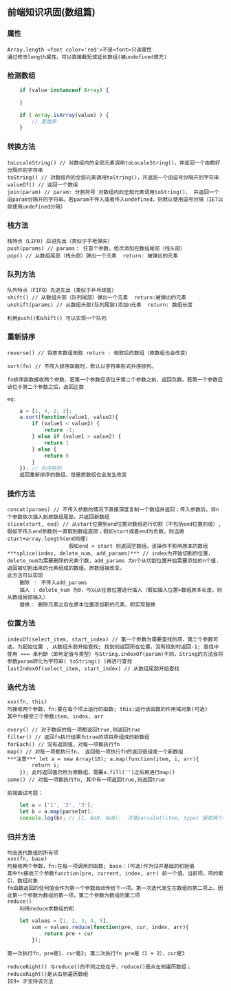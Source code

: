 ## 前端知识巩固(数组篇)
### 属性
	Array.length <font color='red'>不是<font>只读属性
	通过修改length属性，可以直接截短或延长数组(被undefined填充)
### 检测数组
```javascript
	if (value instanceof Array) {

	}

	if ( Array.isArray(value) ) {
		// 更推荐
	}
```


### 转换方法
	toLocaleString() // 对数组内的全部元素调用toLocaleString()，并返回一个由都好分隔开的字符串
	toString() // 对数组内的全部元素调用toString()，并返回一个由逗号分隔开的字符串
	valueOf() // 返回一个数组
	join(param) // param: 分割符号 对数组内的全部元素调用toString()， 并返回一个由param分隔开的字符串。若param不传入或者传入undefined，则默认使用逗号分隔（IE7以前使用undefined分隔）

### 栈方法
	栈特点（LIFO) 后进先出（类似于手枪弹夹）
	push(params) // params： 任意个参数，依次添加在数组尾部（栈头部）
	pop() // 从数组尾部（栈头部）弹出一个元素  return: 被弹出的元素

### 队列方法
	队列特点（FIFO）先进先出（类似于乒乓球盒）
	shift() // 从数组头部（队列尾部）弹出一个元素  return:被弹出的元素
	unshift(params) // 从数组头部(队列尾部)添加n元素  return: 数组长度

	利用push()和shift() 可以实现一个队列

### 重新排序
	reverse() // 将原本数组倒叙 return : 倒叙后的数组（原数组也会改变）

	sort(fn) // 不传入排序函数时，默认以字符串形式升序排列。

	fn排序函数接收两个参数，若第一个参数应该位于第二个参数之前，返回负数。若第一个参数应该位于第二个参数之后，返回正数

	eq:
```javascript
	a = [1, 4, 2, 3];
	a.sort(function(value1, value2){
		if (value1 < value2) {
			return -1;
		} else if (value1 > value2) {
			return 1
		} else {
			return 0
		}
	}); // 升序排列
	返回重新排序的数组，但是原数组也会发生改变
```

### 操作方法
	concat(params) // 不传入参数的情况下直接深度复制一个数组并返回；传入参数后，将n个参数依次插入到原数组尾部，并返回新数组
	slice(start, end) // 从start位置到end位置对数组进行切割（不包括end位置的值）,假如不传入end参数则一直取到数组底部；假如start或者end为负数，则当做start+array.length(end同理)
						假如end < start 则返回空数组。该操作不影响原本的数组
	***splice(index, delete_num, add_params)*** // index为开始切割的位置，delete_num为需要删除的元素个数，add_params 为n个从切割位置开始需要添加的n个值.返回被切割出来的元素组成的数组。原数组被改变。
	此方法可以实现
		删除 ： 不传入add_params
		插入 : delete_num 为0，可以从任意位置进行插入（假如插入位置>数组原本长度，则从数组尾部插入）
		替换： 删除元素之后在原本位置添加新的元素，即实现替换

### 位置方法
	indexOf(select_item, start_index) // 第一个参数为需要查找的项，第二个参数可选，为起始位置 , 从数组头部开始查找; 找到则返回所在位置，没有找到时返回-1; 查找中使用 === 来判断（即判定值与类型）与String.indexOf(param)不同，String的方法会将参数param转化为字符串( toString() )再进行查找
	lastIndexOf(select_item, start_index) // 从数组尾部开始查找
### 迭代方法
	xxx(fn, this)
	均接收两个参数，fn:要在每个项上运行的函数; this:运行该函数的作用域对象(可选)
	其中fn接受三个参数item, index, arr

	every() // 对于数组的每一项都返回true,则返回true
	filter() // 返回fn执行结果为true的项目所组成的新数组
	forEach() // 没有返回值，对每一项都执行fn
	map() // 对每一项都执行fn， 返回每一项执行fn的返回值组成一个新数组 
	***注意*** let a = new Array(10); a.map(function(item, i, arr){
			return i;
		}); 此时返回值仍然为原数组，需要a.fill('')之后再进行map()
	some() // 对每一项都执行fn, 其中有一项返回true,则返回true

	前端面试考题：
```javascript
	let a = ['1', '2', '3'];
	let b = a.map(parseInt);
	console.log(b); // [1, NaN, NaN];  注意parseInt(item, type) 接收两个参数，第二个参数type代表转化为多少进制；当type为0或者不填时，默认为10进制
```

### 归并方法
	均会迭代数组的所有项
	xxx(fn, base)
	均接收两个参数，fn:在每一项调用的函数; base：(可选)作为归并基础的初始值
	其中fn接收三个参数function(pre, current, index, arr) 前一个值，当前项，项的索引，数组对象
	fn函数返回的任何值会作为第一个参数自动传给下一项。第一次迭代发生在数组的第二项上，因此第一个参数为数组的第一项，第二个参数为数组的第二项
	reduce()
		利用reduce求数组的和

```javascript
	let values = [1, 2, 3, 4, 5],
		sum = values.reduce(function(pre, cur, index, arr){
			return pre + cur
		});
```
	第一次执行fn，pre是1，cur是2; 第二次执行fn pre是（1 + 2），cur是3

	reduceRight() 与reduce()的不同之处在于，reduce()是从左侧遍历数组；reduceRight()是从右侧遍历数组
	IE9+ 才支持该方法
